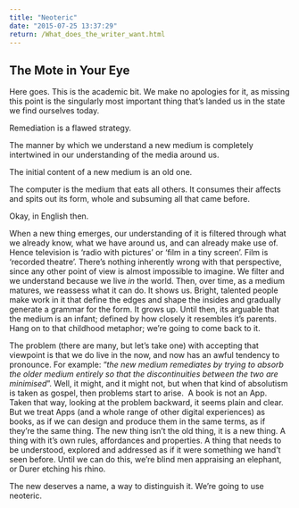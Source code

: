 ```yaml
---
title: "Neoteric"
date: "2015-07-25 13:37:29"
return: /What_does_the_writer_want.html
---
```


The Mote in Your Eye
--------------------

Here goes. This is the academic bit. We make no apologies for it, as
missing this point is the singularly most important thing that’s landed
us in the state we find ourselves today.

Remediation is a flawed strategy.

The manner by which we understand a new medium is completely intertwined
in our understanding of the media around us.

The initial content of a new medium is an old one.

The computer is the medium that eats all others. It consumes their
affects and spits out its form, whole and subsuming all that came
before.

Okay, in English then.

When a new thing emerges, our understanding of it is filtered through
what we already know, what we have around us, and can already make use
of. Hence television is ‘radio with pictures’ or ‘film in a tiny
screen’. Film is ‘recorded theatre’. There’s nothing inherently wrong
with that perspective, since any other point of view is almost
impossible to imagine. We filter and we understand because we live *in*
the world. Then, over time, as a medium matures, we reassess what it can
do. It shows us. Bright, talented people make work in it that define the
edges and shape the insides and gradually generate a grammar for the
form. It grows up. Until then, its arguable that the medium is an
infant; defined by how closely it resembles it’s parents. Hang on to
that childhood metaphor; we’re going to come back to it.

The problem (there are many, but let’s take one) with accepting that
viewpoint is that we do live in the now, and now has an awful tendency
to pronounce. For example: “*the new medium remediates by trying to
absorb the older medium entirely so that the discontinuities between the
two are minimised*”. Well, it might, and it might not, but when that
kind of absolutism is taken as gospel, then problems start to arise.  A
book is not an App. Taken that way, looking at the problem backward, it
seems plain and clear. But we treat Apps (and a whole range of other
digital experiences) as books, as if we can design and produce them in
the same terms, as if they’re the same thing. The new thing isn’t the
old thing, it is a new thing. A thing with it’s own rules, affordances
and properties. A thing that needs to be understood, explored and
addressed as if it were something we hand’t seen before. Until we can do
this, we’re blind men appraising an elephant, or Durer etching his
rhino.

The new deserves a name, a way to distinguish it. We’re going to use
neoteric.
